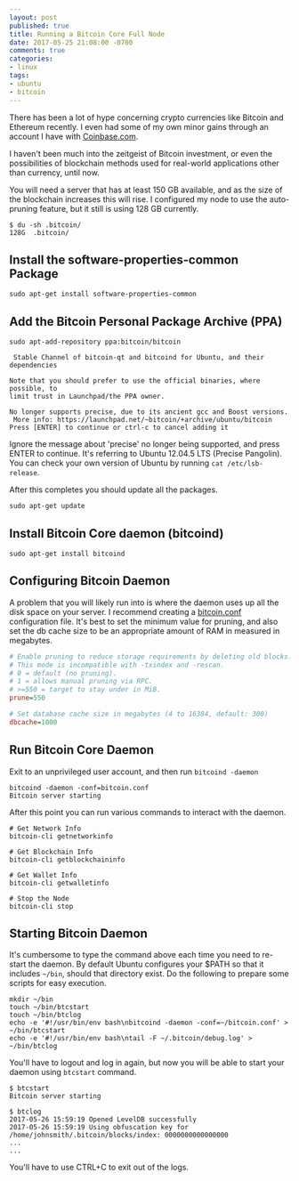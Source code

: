 ```yaml
---
layout: post
published: true
title: Running a Bitcoin Core Full Node
date: 2017-05-25 21:08:00 -0700
comments: true
categories:
- linux
tags:
- ubuntu
- bitcoin
---
```


There has been a lot of hype concerning crypto currencies like Bitcoin and
Ethereum recently. I even had some of my own minor gains through an account I
have with [Coinbase.com](http://www.coinbase.com/).

I haven't been much into the zeitgeist of Bitcoin investment, or even the
possibilities of blockchain methods used for real-world applications other than
currency, until now.

You will need a server that has at least 150 GB available, and as the size of
the blockchain increases this will rise. I configured my node to use the
auto-pruning feature, but it still is using 128 GB currently.

```shell
$ du -sh .bitcoin/
128G  .bitcoin/
```
<!--more-->

## Install the software-properties-common Package

``` shell
sudo apt-get install software-properties-common
```

## Add the Bitcoin Personal Package Archive (PPA)

``` shell
sudo apt-add-repository ppa:bitcoin/bitcoin

 Stable Channel of bitcoin-qt and bitcoind for Ubuntu, and their dependencies

Note that you should prefer to use the official binaries, where possible, to
limit trust in Launchpad/the PPA owner.

No longer supports precise, due to its ancient gcc and Boost versions.
 More info: https://launchpad.net/~bitcoin/+archive/ubuntu/bitcoin
Press [ENTER] to continue or ctrl-c to cancel adding it
```

Ignore the message about 'precise' no longer being supported, and press ENTER
to continue. It's referring to Ubuntu 12.04.5 LTS (Precise Pangolin). You can
check your own version of Ubuntu by running `cat /etc/lsb-release`.

After this completes you should update all the packages.

``` shell
sudo apt-get update
```

## Install Bitcoin Core daemon (bitcoind)

``` shell
sudo apt-get install bitcoind
```

## Configuring Bitcoin Daemon

A problem that you will likely run into is where the daemon uses up all the disk
space on your server. I recommend creating a [bitcoin.conf] configuration file.
It's best to set the minimum value for pruning, and also set the db cache size
to be an appropriate amount of RAM in measured in megabytes.

```ini
# Enable pruning to reduce storage requirements by deleting old blocks.
# This mode is incompatible with -txindex and -rescan.
# 0 = default (no pruning).
# 1 = allows manual pruning via RPC.
# >=550 = target to stay under in MiB.
prune=550

# Set database cache size in megabytes (4 to 16384, default: 300)
dbcache=1000
```

[bitcoin.conf]: https://raw.githubusercontent.com/bitcoin/bitcoin/master/contrib/debian/examples/bitcoin.conf

## Run Bitcoin Core Daemon

Exit to an unprivileged user account, and then run `bitcoind -daemon`

```shell
bitcoind -daemon -conf=bitcoin.conf
Bitcoin server starting
```

After this point you can run various commands to interact with the daemon.

```shell
# Get Network Info
bitcoin-cli getnetworkinfo

# Get Blockchain Info
bitcoin-cli getblockchaininfo

# Get Wallet Info
bitcoin-cli getwalletinfo

# Stop the Node
bitcoin-cli stop
```

## Starting Bitcoin Daemon

It's cumbersome to type the command above each time you need to re-start the
daemon. By default Ubuntu configures your $PATH so that it includes `~/bin`,
should that directory exist. Do the following to prepare some scripts for easy
execution.

``` shell
mkdir ~/bin
touch ~/bin/btcstart
touch ~/bin/btclog
echo -e '#!/usr/bin/env bash\nbitcoind -daemon -conf=~/bitcoin.conf' > ~/bin/btcstart
echo -e '#!/usr/bin/env bash\ntail -F ~/.bitcoin/debug.log' > ~/bin/btclog
```

You'll have to logout and log in again, but now you will be able to start your
daemon using `btcstart` command.

```shell
$ btcstart
Bitcoin server starting

$ btclog
2017-05-26 15:59:19 Opened LevelDB successfully
2017-05-26 15:59:19 Using obfuscation key for /home/johnsmith/.bitcoin/blocks/index: 0000000000000000
...
...
```

You'll have to use CTRL+C to exit out of the logs.
